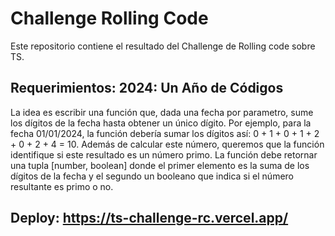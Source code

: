 # Challenge Rolling Code

Este repositorio contiene el resultado del Challenge de Rolling code sobre TS.

## Requerimientos: 2024: Un Año de Códigos

La idea es escribir una función que, dada una fecha por parametro, sume los dígitos de la fecha hasta obtener un único dígito. Por ejemplo, para la fecha 01/01/2024, la función debería sumar los dígitos así: 0 + 1 + 0 + 1 + 2 + 0 + 2 + 4 = 10. Además de calcular este número, queremos que la función identifique si este resultado es un número primo. La función debe retornar una tupla [number, boolean] donde el primer elemento es la suma de los dígitos de la fecha y el segundo un booleano que indica si el número resultante es primo o no.

## Deploy: https://ts-challenge-rc.vercel.app/